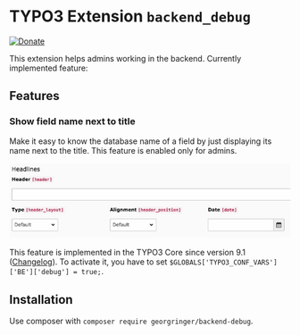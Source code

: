 # TYPO3 Extension `backend_debug`

[![Donate](https://img.shields.io/badge/Donate-PayPal-green.svg)](https://www.paypal.me/GeorgRinger/19.99)

This extension helps admins working in the backend. Currently implemented feature:

## Features

### Show field name next to title

Make it easy to know the database name of a field by just displaying its name next to the title. 
This feature is enabled only for admins.

![Show fieldname](/Resources/Public/Documentation/fieldname.png)

This feature is implemented in the TYPO3 Core since version 9.1 ([Changelog](https://docs.typo3.org/c/typo3/cms-core/master/en-us/Changelog/9.1/Feature-83461-ShowFieldnameNextToTitleInDebugMode.html)). To activate it, you have to set 
`$GLOBALS['TYPO3_CONF_VARS']['BE']['debug'] = true;`.

## Installation

Use composer with `composer require georgringer/backend-debug`.
